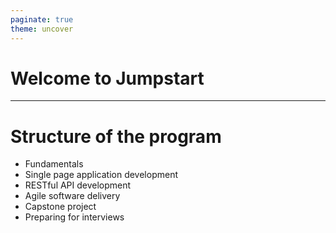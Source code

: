 ```yaml
---
paginate: true
theme: uncover
---
```


# Welcome to Jumpstart

---

# Structure of the program

- Fundamentals
- Single page application development
- RESTful API development
- Agile software delivery
- Capstone project
- Preparing for interviews
